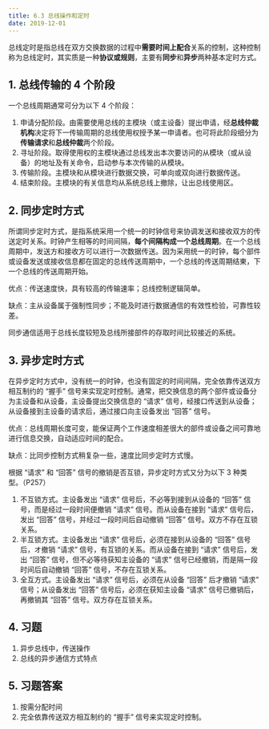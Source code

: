 ```yaml
---
title: 6.3 总线操作和定时
date: 2019-12-01
---
```


总线定时是指总线在双方交换数据的过程中**需要时间上配合**关系的控制，这种控制称为总线定时，其实质是一种**协议或规则**，主要有**同步**和**异步**两种基本定时方式。

## 1. 总线传输的 4 个阶段

一个总线周期通常可分为以下 4 个阶段：

1. 申请分配阶段。由需要使用总线的主模块（或主设备）提出申请，经**总线仲裁机构**决定将下一传输周期的总线使用权授予某一申请者。也可将此阶段细分为**传输请求**和**总线仲裁**两个阶段。
2. 寻址阶段。取得使用权的主模块通过总线发出本次要访问的从模块（或从设备）的地址及有关命令，启动参与本次传输的从模块。
3. 传输阶段。主模块和从模块进行数据交换，可单向或双向进行数据传送。
4. 结束阶段。主模块的有关信息均从系统总线上撤除，让出总线使用区。

## 2. 同步定时方式

所谓同步定时方式，是指系统采用一个统一的时钟信号来协调发送和接收双方的传送定时关系。时钟产生相等的时间间隔，**每个间隔构成一个总线周期**。在一个总线周期中，发送方和接收方可以进行一次数据传送。因为采用统一的时钟，每个部件或设备发送或接收信息都在固定的总线传送周期中，一个总线的传送周期结東，下一个总线的传送周期开始。

优点：传送速度快，具有较高的传输速率；总线控制逻辑简单。

缺点：主从设备属于强制性同步；不能及时进行数据通信的有效性检验，可靠性较差。

同步通信适用于总线长度较短及总线所接部件的存取时间比较接近的系统。

## 3. 异步定时方式

在异步定时方式中，没有统一的时钟，也没有固定的时间间隔，完全依靠传送双方相互制约的 “握手” 信号来实现定时控制。通常，把交换信息的两个部件或设备分为主设备和从设备，主设备提出交换信息的 “请求” 信号，经接口传送到从设备；从设备接到主设备的请求后，通过接口向主设备发出 “回答” 信号。

优点：总线周期长度可变，能保证两个工作速度相差很大的部件或设备之间可靠地进行信息交换，自动适应时间的配合。

缺点：比同步控制方式稍复杂一些，速度比同步定时方式慢。

根据 “请求” 和 “回答” 信号的撤销是否互锁，异步定时方式又分为以下 3 种类型。（P257）

1. 不互锁方式。主设备发出 “请求” 信号后，不必等到接到从设备的 “回答” 信号，而是经过一段时间便撤销 “请求” 信号。而从设备在接到 “请求” 信号后，发出 “回答” 信号，并经过一段时间后自动撤销 “回答” 信号。双方不存在互锁关系。
2. 半互锁方式。主设备发出 “请求” 信号后，必须在接到从设备的 “回答” 信号后，オ撤销 “请求” 信号，有互锁的关系。而从设备在接到 “请求” 信号后，发出 “回答” 信号，但不必等待获知主设备的 “请求” 信号已经撤销，而是隔一段时间后自动撤销 “回答” 信号，不存在互锁关系。
3. 全互方式。主设备发出 “请求” 信号后，必须在从设备 “回答” 后才撤销 “请求” 信号；从设备发出 “回答” 信号后，必须在获知主设备 “请求” 信号已撤销后，再撤销其 “回答” 信号。双方存在互锁关系。

## 4. 习题

1. 异步总线中，传送操作
2. 总线的异步通信方式特点

## 5. 习题答案

1. 按需分配时间
2. 完全依靠传送双方相互制约的 “握手” 信号来实现定时控制。